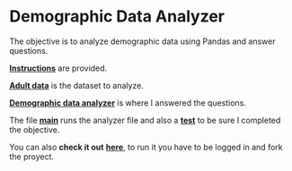 # Demographic Data Analyzer

The objective is to analyze demographic data using Pandas and answer questions.

[**Instructions**](https://github.com/LautaroOchotorena/Data-Analysis-with-Python-Freecodecamp/blob/main/Demographic%20Data%20Analyzer/Instructions.md) are provided.

[**Adult data**](https://github.com/LautaroOchotorena/Data-Analysis-with-Python-Freecodecamp/blob/main/Demographic%20Data%20Analyzer/adult_data.csv) is the dataset to analyze.

[**Demographic data analyzer**](https://github.com/LautaroOchotorena/Data-Analysis-with-Python-Freecodecamp/blob/main/Demographic%20Data%20Analyzer/demographic_data_analyzer.py) is where I answered the questions.

The file [**main**](https://github.com/LautaroOchotorena/Data-Analysis-with-Python-Freecodecamp/blob/main/Demographic%20Data%20Analyzer/main.py) runs the analyzer file and also a [**test**](https://github.com/LautaroOchotorena/Data-Analysis-with-Python-Freecodecamp/blob/main/Demographic%20Data%20Analyzer/test_module.py) to be sure I completed the objective.

You can also **check it out** [**here**](https://replit.com/@LautaroOchotore/Mean-Variance-and-Standard-deviation-Calculator), to run it you have to be logged in and fork the proyect.
